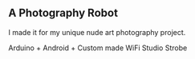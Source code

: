## A Photography Robot

I made it for my unique nude art photography project.

Arduino + Android + Custom made WiFi Studio Strobe

